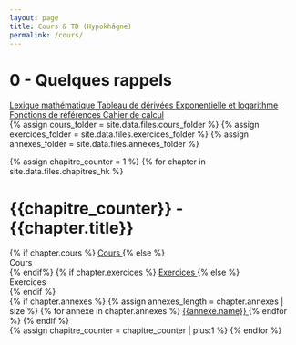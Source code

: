 ```yaml
---
layout: page
title: Cours & TD (Hypokhâgne)
permalink: /cours/
---
```



<div class="chapter">
	<h1 class="chapter-title">0 - Quelques rappels</h1> 
	<div class="link-container">
		<div class="annexes">
			<a href="">
				<i class="ri-file-2-fill"></i> Lexique mathématique
			</a>
			<a href="">
				<i class="ri-file-2-fill"></i> Tableau de dérivées
			</a>
			<a href="">
				<i class="ri-file-2-fill"></i> Exponentielle et logarithme
			</a>
			<a href="">
				<i class="ri-file-2-fill"></i> Fonctions de références
			</a>
			<a href="">
				<i class="ri-file-2-fill"></i> Cahier de calcul
			</a>
		</div>
	</div>
</div>
{% assign cours_folder = site.data.files.cours_folder %}
{% assign exercices_folder = site.data.files.exercices_folder %}
{% assign annexes_folder = site.data.files.annexes_folder %}


{% assign chapitre_counter = 1 %}
{% for chapter in site.data.files.chapitres_hk %}

<div class="chapter">
	<h1 class="chapter-title">{{chapitre_counter}} - {{chapter.title}}</h1> 
	<div class="link-container">
	<div class="cours-exo">
	{% if chapter.cours %}
		<a href="{{cours_folder}}/{{chapter.cours}}.pdf"> 
			<i class="ri-book-2-fill"></i> Cours 
		</a> 
	{% else %}
		<div class="link-placeholder"> <i class="ri-book-2-fill"></i> Cours </div>
	{% endif%}
	{% if chapter.exercices %}
		<a href="{{exercices_folder}}/{{chapter.exercices}}.pdf">
			<i class="ri-puzzle-fill"></i> Exercices
		</a>
	{% else %}
		<div class="link-placeholder"> <i class="ri-puzzle-fill"></i> Exercices</div>
	{% endif %}
	</div>
	<div class="annexes">
	{% if chapter.annexes %}
		{% assign annexes_length = chapter.annexes | size %}
		{% for annexe in chapter.annexes %}
			<a href="{{annexes_folder}}/{{annexe.path}}.pdf">
				<i class="ri-file-2-fill"></i> {{annexe.name}} 
			</a>
		{% endfor %}
	{% endif %}
	</div>
	</div>
</div>
{% assign chapitre_counter = chapitre_counter | plus:1 %}
{% endfor %}


<!-- {% assign cours_counter = 1 %}
{% for pdf in site.static_files %}
    {% if pdf.path contains 'pdf/cours' %}
    	{% assign string_to_delete = cours_counter | append: '.' %}
        <li> 
        <a href="{{ site.baseurl }}{{ pdf.path }}"> Chapitre {{cours_counter}} : {{pdf.basename | replace: string_to_delete , ''}} </a> 
        </li>
        {% assign cours_counter = cours_counter | plus:1 %}
    {% endif %}
{% endfor %} -->

